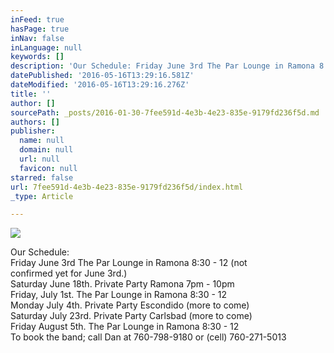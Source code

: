 ```yaml
---
inFeed: true
hasPage: true
inNav: false
inLanguage: null
keywords: []
description: 'Our Schedule: Friday June 3rd The Par Lounge in Ramona 8:30 - 12 (not  confirmed yet for June 3rd.) Saturday June 18th. Private Party Ramona 7pm - 10pm Friday, July 1st. The Par Lounge in Ramona 8:30 - 12 Monday July 4th. Private Party Escondido (more to come) Saturday July 23rd. Private Party Carlsbad (more to come) Friday August 5th. The Par Lounge in Ramona 8:30 - 12 To book the band; call Dan at 760-798-9180 or (cell) 760-271-5013'
datePublished: '2016-05-16T13:29:16.581Z'
dateModified: '2016-05-16T13:29:16.276Z'
title: ''
author: []
sourcePath: _posts/2016-01-30-7fee591d-4e3b-4e23-835e-9179fd236f5d.md
authors: []
publisher:
  name: null
  domain: null
  url: null
  favicon: null
starred: false
url: 7fee591d-4e3b-4e23-835e-9179fd236f5d/index.html
_type: Article

---
```

![](https://the-grid-user-content.s3-us-west-2.amazonaws.com/4bf9cf08-16ac-42bf-a8a3-6a35110a1648.jpg)

Our Schedule:  
Friday June 3rd The Par Lounge in Ramona 8:30 - 12 (not   
confirmed yet for June 3rd.)  
Saturday June 18th. Private Party Ramona 7pm - 10pm  
Friday, July 1st. The Par Lounge in Ramona 8:30 - 12  
Monday July 4th. Private Party Escondido (more to come)  
Saturday July 23rd. Private Party Carlsbad (more to come)  
Friday August 5th. The Par Lounge in Ramona 8:30 - 12  
To book the band; call Dan at 760-798-9180 or (cell) 760-271-5013